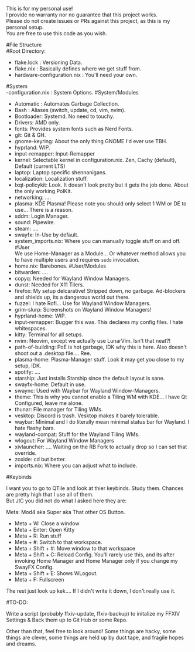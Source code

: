 This is for my personal use! <br>
I provide no warranty nor no guarantee that this project works. <br>
Please do not create issues or PRs against this project, as this is my personal setup. <br>
You are free to use this code as you wish. <br>

#File Structure <br>
#Root Directory: <br>
- flake.lock : Versioning Data.
- flake.nix : Basically defines where we get stuff from.
- hardware-configuration.nix : You'll need your own.

#System <br>
-configuration.nix : System Options. 
#System/Modules <br>
- Automatic : Automates Garbage Collection.
- Bash : Aliases (switch, update, cd, vim, nvim).
- Bootloader: Systemd. No need to touchy. 
- Drivers: AMD only. 
- fonts: Provides system fonts such as Nerd Fonts.
- git: Git & GH.
- gnome-keyring: About the only thing GNOME I'd ever use TBH.
- hyprland: WIP. 
- input-remapper: Input-Remapper 
- kernel: Selectable kernel in configuration.nix. Zen, Cachy (default), Default (current LTS)
- laptop: Laptop specific shennanigans.
- localization: Localization stuff. 
- lxqt-policykit: Look. It doesn't look pretty but it gets the job done. About the only working PolKit.
- networking: ....
- plasma: KDE Plasma! Please note you should only select 1 WM or DE to use... There is a reason.
- sddm: Login Manager.
- sound: Pipewire.
- steam: ....
- swayfx: In-Use by default.
- system_imports.nix: Where you can manually toggle stuff on and off.
#User <br>
We use Home-Manager as a Module... Or whatever method allows you to have multiple users and requires ```sudo``` invocation. 
- home.nix: Barebones.
#User/Modules <br>
- bitwarden: ....
- copyq: Needed for Wayland Window Managers.
- dunst: Needed for X11 Tilers.
- firefox: My setup delcarative! Stripped down, no garbage. Ad-blockers and shields up, its a dangerous world out there.
- fuzzel: I hate Rofi... Use for Wayland Window Managers.
- grim-slurp: Screenshots on Wayland Window Managers!
- hyprland-home: WIP.
- input-remapper: Bugger this was. This declares my config files. I hate whitespaces.
- kitty: Terminal for all setups.
- nvim: Neovim, except we actually use LunarVim. Isn't that neat?!
- path-of-building: PoE is hot garbage, IDK why this is here. Also doesn't shoot out a .desktop file.... Ree.
- plasma-home: Plasma-Manager stuff. Look it may get you close to my setup, IDK.
- spotify: ....
- starship: Just installs Starship since the default layout is sane.
- swayfx-home: Default in use. 
- swaync: Used with Waybar for Wayland Window-Managers.
- theme: This is why you cannot enable a Tiling WM with KDE... I have Qt Configured, leave me alone.
- thunar: File manager for Tiling WMs.
- vesktop: Discord is trash. Vesktop makes it barely tolerable.
- waybar: Minimal and I do literally mean minimal status bar for Wayland. I hate flashy bars.
- wayland-compat: Stuff for the Wayland Tiling WMs.
- wlogout: For Wayland Window Managers
- xivlauncher: .... Waiting on the RB Fork to actually drop so I can set that override. 
- zoxide: cd but better. 
- imports.nix: Where you can adjust what to include. 

#Keybinds <br>

I want you to go to QTile and look at thier keybinds. Study them. Chances are pretty high that I use all of them. <br>
But JIC you did not do what I asked here they are: <br>

Meta: Mod4 aka Super aka That other OS Button. <br>

- Meta + W: Close a window
- Meta + Enter: Open Kitty
- Meta + R: Run stuff
- Meta + #: Switch to that workspace.
- Meta + Shift + #: Move window to that workspace
- Meta + Shift + C: Reload Config. You'll rarely use this, and its after invoking Home Manager and Home Manager only if you change my SwayFX Config.
- Meta + Shift + E: Shows WLogout. 
- Meta + F: Fullscreen

The rest just look up kek.... If I didn't write it down, I don't really use it. 

#TO-DO:

Write a script (probably ffxiv-update, ffxiv-backup) to initalize my FFXIV Settings & Back them up to Git Hub or some Repo.

Other than that, feel free to look around! Some things are hacky, some things are clever, some things are held up by duct tape, and fragile hopes and dreams. 


